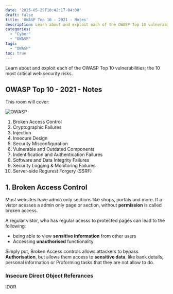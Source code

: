 ```yaml
---
date: '2025-05-29T10:42:17-04:00'
draft: false
title: 'OWASP Top 10 - 2021 - Notes'
description: Learn about and exploit each of the OWASP Top 10 vulnerabilities; the 10 most critical web security risks.
categories:
  - "Cyber"
  - "OWASP"
tags:
  - "OWASP"
toc: true
---
```

Learn about and exploit each of the OWASP Top 10 vulnerabilities; the 10 most critical web security risks.

## OWASP Top 10 - 2021 - Notes


This room will cover:

![OWASP](/images/owasp.png#floatright)

1. Broken Access Control
2. Cryptographic Failures
3. Injection
4. Insecure Design
5. Security Misconfiguration
6. Vulnerable and Outdated Components
7. Indentification and Authentication Failures
8. Software and Data Integrity Failures
9. Security Logging & Monitoring Failures
10. Server-side Regurest Forgery (SSRF)
 
## 1. Broken Access Control
Most websites have admin only sections like shops, portals and more. If a vistor acesses a admin only page or section, without **permission** is called broken access.

A regular vistor, who has regular acesss to protected pages can lead to the following:

- being able to view **sensitive information** from other users
- Accessing **unauthorised** functionality 

Simply put, Broken Access controls allows attackers to bypass **Authorisation**, but allows them access to **sensitive data**, like bank details, personal information or Proforming tasks that they are not allow to do. 

### Insecure Direct Object Referances

IDOR